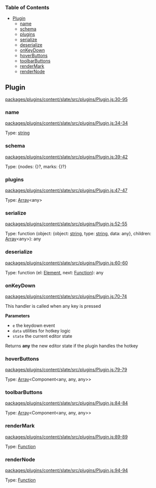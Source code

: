 <!-- Generated by documentation.js. Update this documentation by updating the source code. -->

### Table of Contents

-   [Plugin][1]
    -   [name][2]
    -   [schema][3]
    -   [plugins][4]
    -   [serialize][5]
    -   [deserialize][6]
    -   [onKeyDown][7]
    -   [hoverButtons][8]
    -   [toolbarButtons][9]
    -   [renderMark][10]
    -   [renderNode][11]

## Plugin

[packages/plugins/content/slate/src/plugins/Plugin.js:30-95][12]

### name

[packages/plugins/content/slate/src/plugins/Plugin.js:34-34][13]

Type: [string][14]

### schema

[packages/plugins/content/slate/src/plugins/Plugin.js:39-42][15]

Type: {nodes: {}?, marks: {}?}

### plugins

[packages/plugins/content/slate/src/plugins/Plugin.js:47-47][16]

Type: [Array][17]&lt;any>

### serialize

[packages/plugins/content/slate/src/plugins/Plugin.js:52-55][18]

Type: function (object: {object: [string][14], type: [string][14], data: any}, children: [Array][17]&lt;any>): any

### deserialize

[packages/plugins/content/slate/src/plugins/Plugin.js:60-60][19]

Type: function (el: [Element][20], next: [Function][21]): any

### onKeyDown

[packages/plugins/content/slate/src/plugins/Plugin.js:70-74][22]

This handler is called when any key is pressed

**Parameters**

-   `e`  the keydown event
-   `data`  utilities for hotkey logic
-   `state`  the current editor state

Returns **any** the new editor state if the plugin handles the hotkey

### hoverButtons

[packages/plugins/content/slate/src/plugins/Plugin.js:79-79][23]

Type: [Array][17]&lt;Component&lt;any, any, any>>

### toolbarButtons

[packages/plugins/content/slate/src/plugins/Plugin.js:84-84][24]

Type: [Array][17]&lt;Component&lt;any, any, any>>

### renderMark

[packages/plugins/content/slate/src/plugins/Plugin.js:89-89][25]

Type: [Function][21]

### renderNode

[packages/plugins/content/slate/src/plugins/Plugin.js:94-94][26]

Type: [Function][21]

[1]: #plugin

[2]: #name

[3]: #schema

[4]: #plugins

[5]: #serialize

[6]: #deserialize

[7]: #onkeydown

[8]: #hoverbuttons

[9]: #toolbarbuttons

[10]: #rendermark

[11]: #rendernode

[12]: https://github.com/ory-am/editor/blob/ca2a6276b89b7282695673c40c7fe5205a0593e4/packages/plugins/content/slate/src/plugins/Plugin.js#L30-L95 "Source code on GitHub"

[13]: https://github.com/ory-am/editor/blob/ca2a6276b89b7282695673c40c7fe5205a0593e4/packages/plugins/content/slate/src/plugins/Plugin.js#L34-L34 "Source code on GitHub"

[14]: https://developer.mozilla.org/docs/Web/JavaScript/Reference/Global_Objects/String

[15]: https://github.com/ory-am/editor/blob/ca2a6276b89b7282695673c40c7fe5205a0593e4/packages/plugins/content/slate/src/plugins/Plugin.js#L39-L42 "Source code on GitHub"

[16]: https://github.com/ory-am/editor/blob/ca2a6276b89b7282695673c40c7fe5205a0593e4/packages/plugins/content/slate/src/plugins/Plugin.js#L47-L47 "Source code on GitHub"

[17]: https://developer.mozilla.org/docs/Web/JavaScript/Reference/Global_Objects/Array

[18]: https://github.com/ory-am/editor/blob/ca2a6276b89b7282695673c40c7fe5205a0593e4/packages/plugins/content/slate/src/plugins/Plugin.js#L52-L55 "Source code on GitHub"

[19]: https://github.com/ory-am/editor/blob/ca2a6276b89b7282695673c40c7fe5205a0593e4/packages/plugins/content/slate/src/plugins/Plugin.js#L60-L60 "Source code on GitHub"

[20]: https://developer.mozilla.org/docs/Web/API/Element

[21]: https://developer.mozilla.org/docs/Web/JavaScript/Reference/Statements/function

[22]: https://github.com/ory-am/editor/blob/ca2a6276b89b7282695673c40c7fe5205a0593e4/packages/plugins/content/slate/src/plugins/Plugin.js#L70-L74 "Source code on GitHub"

[23]: https://github.com/ory-am/editor/blob/ca2a6276b89b7282695673c40c7fe5205a0593e4/packages/plugins/content/slate/src/plugins/Plugin.js#L79-L79 "Source code on GitHub"

[24]: https://github.com/ory-am/editor/blob/ca2a6276b89b7282695673c40c7fe5205a0593e4/packages/plugins/content/slate/src/plugins/Plugin.js#L84-L84 "Source code on GitHub"

[25]: https://github.com/ory-am/editor/blob/ca2a6276b89b7282695673c40c7fe5205a0593e4/packages/plugins/content/slate/src/plugins/Plugin.js#L89-L89 "Source code on GitHub"

[26]: https://github.com/ory-am/editor/blob/ca2a6276b89b7282695673c40c7fe5205a0593e4/packages/plugins/content/slate/src/plugins/Plugin.js#L94-L94 "Source code on GitHub"
